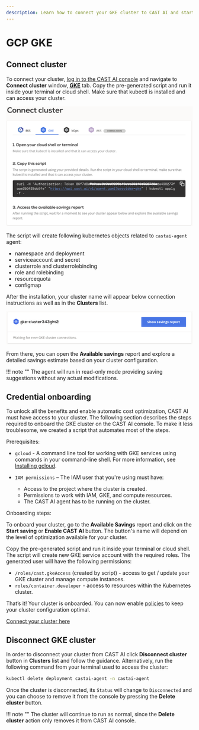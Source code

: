 ```yaml
---
description: Learn how to connect your GKE cluster to CAST AI and start optimizing your cloud costs. Achieve Kubernetes cost savings.
---
```


# GCP GKE

## Connect cluster

To connect your cluster, [log in to the CAST AI console](https://console.cast.ai/external-clusters/new) and navigate to **Connect cluster** window, [**GKE**](https://console.cast.ai/external-clusters/new#gke) tab. Copy the pre-generated script and run it inside your terminal or cloud shell. Make sure that kubectl is installed and can access your cluster.

![img.png](../../screenshots/connect-gke-1.png)

The script will create following kubernetes objects related to `castai-agent` agent:

- namespace and deployment
- serviceaccount and secret
- clusterrole and clusterrolebinding
- role and rolebinding
- resourcequota
- configmap

After the installation, your cluster name will appear below connection instructions as well as in the **Clusters** list.

![img.png](../../screenshots/connect-gke-2.png)

From there, you can open the **Available savings** report and explore a detailed savings estimate based on your cluster configuration.

!!! note ""
    The agent will run in read-only mode providing saving suggestions without any actual modifications.

## Credential onboarding

To unlock all the benefits and enable automatic cost optimization, CAST AI must have access to your cluster. The following
section describes the steps required to onboard the GKE cluster on the CAST AI console. To make it less troublesome, we created
a script that automates most of the steps.

Prerequisites:

- `gcloud` - A command line tool for working with GKE services using commands in your command-line shell. For more
  information, see [Installing gcloud](https://cloud.google.com/sdk/docs/install).

- `IAM permissions` – The IAM user that you're using must have:
    - Access to the project where the cluster is created.
    - Permissions to work with IAM, GKE, and compute resources.
    - The CAST AI agent has to be running on the cluster.

Onboarding steps:

To onboard your cluster, go to the **Available Savings** report and click on the **Start saving** or **Enable CAST AI** button. The button's name will depend on the level of optimization available for your cluster.

Copy the pre-generated script and run it inside your terminal or cloud shell. The script will create new GKE service account with the required roles. The generated user will have the following permissions:

- `/roles/cast.gkeAccess` (created by script) - access to get / update your GKE cluster and manage compute instances.
- `roles/container.developer` - access to resources within the Kubernetes cluster.

That’s it! Your cluster is onboarded. You can now enable [policies](../../../product-overview/console/policies.md) to keep your cluster configuration optimal.

[Connect your cluster here](https://console.cast.ai/external-clusters/new#gke)

## Disconnect GKE cluster

In order to disconnect your cluster from CAST AI click **Disconnect cluster** button in **Clusters** list and follow the guidance. Alternatively, run the following command from your terminal used to access the cluster:

```bash
kubectl delete deployment castai-agent -n castai-agent
```

Once the cluster is disconnected, its `Status` will change to `Disconnected` and you can choose to remove it from the console by pressing the **Delete cluster** button.

!!! note ""
    The cluster will continue to run as normal, since the **Delete cluster** action only removes it from CAST AI console.

